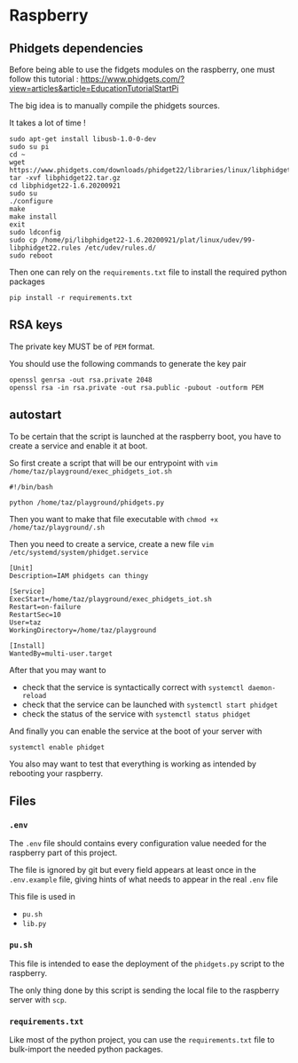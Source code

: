 # Raspberry

## Phidgets dependencies

Before being able to use the fidgets modules on the raspberry, one must follow this tutorial : https://www.phidgets.com/?view=articles&article=EducationTutorialStartPi

The big idea is to manually compile the phidgets sources.

It takes a lot of time !
```shell script
sudo apt-get install libusb-1.0-0-dev
sudo su pi
cd ~
wget https://www.phidgets.com/downloads/phidget22/libraries/linux/libphidget22.tar.gz
tar -xvf libphidget22.tar.gz
cd libphidget22-1.6.20200921
sudo su
./configure
make
make install
exit
sudo ldconfig
sudo cp /home/pi/libphidget22-1.6.20200921/plat/linux/udev/99-libphidget22.rules /etc/udev/rules.d/
sudo reboot
```

Then one can rely on the `requirements.txt` file to install the required python packages 
```shell script
pip install -r requirements.txt
```

## RSA keys

The private key MUST be of `PEM` format.
 
You should use the following commands to generate the key pair
```shell script
openssl genrsa -out rsa.private 2048
openssl rsa -in rsa.private -out rsa.public -pubout -outform PEM
```

## autostart

To be certain that the script is launched at the raspberry boot, you have to create a service and enable it at boot.

So first create a script that will be our entrypoint with `vim /home/taz/playground/exec_phidgets_iot.sh`

```
#!/bin/bash

python /home/taz/playground/phidgets.py
```
Then you want to make that file executable with `chmod +x /home/taz/playground/.sh` 

Then you need to create a service, create a new file `vim /etc/systemd/system/phidget.service`

```
[Unit]
Description=IAM phidgets can thingy

[Service]
ExecStart=/home/taz/playground/exec_phidgets_iot.sh
Restart=on-failure
RestartSec=10
User=taz
WorkingDirectory=/home/taz/playground

[Install]
WantedBy=multi-user.target
```

After that you may want to
 
- check that the service is syntactically correct with `systemctl daemon-reload`
- check that the service can be launched with `systemctl start phidget`
- check the status of the service with `systemctl status phidget`

And finally you can enable the service at the boot of your server with
```
systemctl enable phidget
```
You also may want to test that everything is working as intended by rebooting your raspberry.


## Files

### `.env`

The `.env` file should contains every configuration value needed for the raspberry part of this project.

The file is ignored by git but every field appears at least once in the `.env.example` file, giving hints of what needs 
to appear in the real `.env` file

This file is used in
- `pu.sh`
- `lib.py`

### `pu.sh`

This file is intended to ease the deployment of the `phidgets.py` script to the raspberry.

The only thing done by this script is sending the local file to the raspberry server with `scp`.

### `requirements.txt`

Like most of the python project, you can use the `requirements.txt` file to bulk-import the needed python packages.
